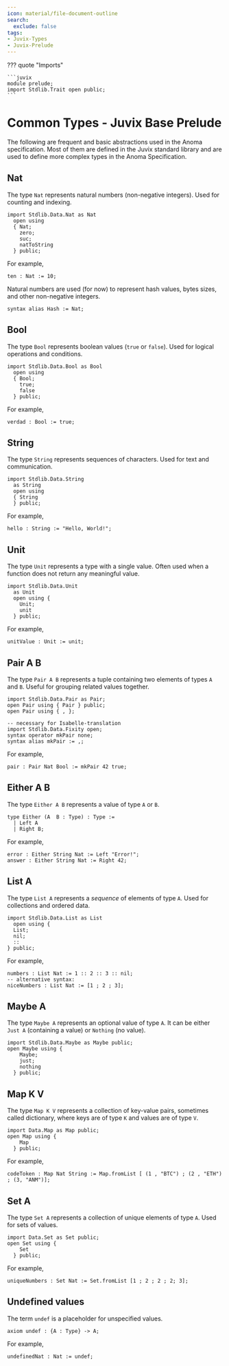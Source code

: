 ```yaml
---
icon: material/file-document-outline
search:
  exclude: false
tags:
- Juvix-Types
- Juvix-Prelude
---
```


??? quote "Imports"

    ```juvix
    module prelude;
    import Stdlib.Trait open public;
    ```

# Common Types - Juvix Base Prelude

The following are frequent and basic abstractions used in the Anoma
specification. Most of them are defined in the Juvix standard library and are
used to define more complex types in the Anoma Specification.

## Nat

The type `Nat` represents natural numbers (non-negative integers). Used for counting and indexing.

```juvix
import Stdlib.Data.Nat as Nat
  open using
  { Nat;
    zero;
    suc;
    natToString
  } public;
```

For example,

```juvix
ten : Nat := 10;
```

Natural numbers are used (for now) to represent hash values, bytes sizes, and other non-negative integers.

```juvix
syntax alias Hash := Nat;
```

## Bool

The type `Bool` represents boolean values (`true` or `false`). Used for logical operations and conditions.

```juvix
import Stdlib.Data.Bool as Bool
  open using
  { Bool;
    true;
    false
  } public;
```

For example,

```juvix
verdad : Bool := true;
```

## String

The type `String` represents sequences of characters. Used for text and communication.

```juvix
import Stdlib.Data.String
  as String
  open using
  { String
  } public;
```

For example,

```juvix
hello : String := "Hello, World!";
```

## Unit

The type `Unit` represents a type with a single value. Often used when a function does not return any meaningful value.

```juvix
import Stdlib.Data.Unit
  as Unit
  open using {
    Unit;
    unit
  } public;
```

For example,

```juvix
unitValue : Unit := unit;
```

## Pair A B

The type `Pair A B` represents a tuple containing two elements of types `A` and `B`.
Useful for grouping related values together.

```juvix
import Stdlib.Data.Pair as Pair;
open Pair using { Pair } public;
open Pair using { , };
```

```juvix
-- necessary for Isabelle-translation
import Stdlib.Data.Fixity open;
syntax operator mkPair none;
syntax alias mkPair := ,;
```

For example,

```juvix
pair : Pair Nat Bool := mkPair 42 true;
```

## Either A B

The type `Either A B` represents a value of type `A` or `B`.

```juvix
type Either (A  B : Type) : Type :=
  | Left A
  | Right B;
```

For example,

```juvix
error : Either String Nat := Left "Error!";
answer : Either String Nat := Right 42;
```

## List A

The type `List A` represents a _sequence_ of elements of type `A`. Used for collections and ordered data.

```juvix
import Stdlib.Data.List as List
  open using {
  List;
  nil;
  ::
} public;
```

For example,

```juvix
numbers : List Nat := 1 :: 2 :: 3 :: nil;
-- alternative syntax:
niceNumbers : List Nat := [1 ; 2 ; 3];
```

## Maybe A

The type `Maybe A` represents an optional value of type `A`. It can be either `Just A` (containing a value) or `Nothing` (no value).

```juvix
import Stdlib.Data.Maybe as Maybe public;
open Maybe using {
    Maybe;
    just;
    nothing
  } public;
```

## Map K V

The type `Map K V` represents a collection of key-value pairs, sometimes called dictionary, where keys are of type `K` and values are of type `V`.

```juvix
import Data.Map as Map public;
open Map using {
    Map
  } public;
```

For example,

```juvix
codeToken : Map Nat String := Map.fromList [ (1 , "BTC") ; (2 , "ETH") ; (3, "ANM")];
```

## Set A

The type `Set A` represents a collection of unique elements of type `A`. Used for sets of values.

```juvix
import Data.Set as Set public;
open Set using {
    Set
  } public;
```

For example,

```juvix
uniqueNumbers : Set Nat := Set.fromList [1 ; 2 ; 2 ; 2; 3];
```

## Undefined values

The term `undef` is a placeholder for unspecified values.

```juvix
axiom undef : {A : Type} -> A;
```

For example,

```juvix
undefinedNat : Nat := undef;
```
